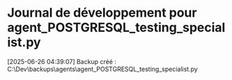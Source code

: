 # Journal de développement pour agent_POSTGRESQL_testing_specialist.py

[2025-06-26 04:39:07] Backup créé : C:\Dev\backups\agents\agent_POSTGRESQL_testing_specialist.py
